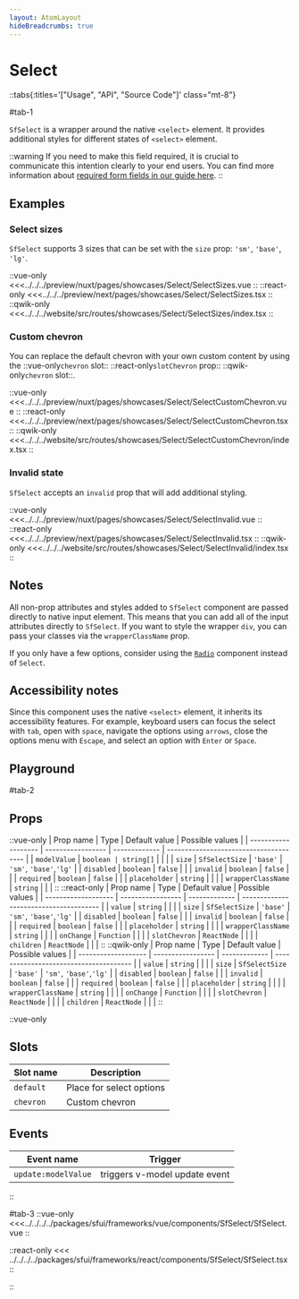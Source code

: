 ```yaml
---
layout: AtomLayout
hideBreadcrumbs: true
---
```


# Select

::tabs{:titles='["Usage", "API", "Source Code"]' class="mt-8"}

#tab-1

`SfSelect` is a wrapper around the native `<select>` element. It provides additional styles for different states of `<select>` element.

::warning
If you need to make this field required, it is crucial to communicate this intention clearly to your end users. You can find more information about [required form fields in our guide here](../blocks/FormFields.html).
::

## Examples

### Select sizes

`SfSelect` supports 3 sizes that can be set with the `size` prop: `'sm'`, `'base'`, `'lg'`.

<Showcase showcase-name="Select/SelectSizes" style="min-height:350px" >

::vue-only
<<<../../../preview/nuxt/pages/showcases/Select/SelectSizes.vue
::
::react-only
<<<../../../preview/next/pages/showcases/Select/SelectSizes.tsx
::
::qwik-only
<<<../../../website/src/routes/showcases/Select/SelectSizes/index.tsx
::

</Showcase>

### Custom chevron

You can replace the default chevron with your own custom content by using the ::vue-only`chevron` slot:: ::react-only`slotChevron` prop:: ::qwik-only`chevron` slot::.

<Showcase showcase-name="Select/SelectCustomChevron">

::vue-only
<<<../../../preview/nuxt/pages/showcases/Select/SelectCustomChevron.vue
::
::react-only
<<<../../../preview/next/pages/showcases/Select/SelectCustomChevron.tsx
::
::qwik-only
<<<../../../website/src/routes/showcases/Select/SelectCustomChevron/index.tsx
::

</Showcase>

### Invalid state

`SfSelect` accepts an `invalid` prop that will add additional styling.

<Showcase showcase-name="Select/SelectInvalid">

::vue-only
<<<../../../preview/nuxt/pages/showcases/Select/SelectInvalid.vue
::
::react-only
<<<../../../preview/next/pages/showcases/Select/SelectInvalid.tsx
::
::qwik-only
<<<../../../website/src/routes/showcases/Select/SelectInvalid/index.tsx
::

</Showcase>

## Notes

All non-prop attributes and styles added to `SfSelect` component are passed directly to native input element. This means that you can add all of the input attributes directly to `SfSelect`. If you want to style the wrapper `div`, you can pass your classes via the `wrapperClassName` prop.

If you only have a few options, consider using the [`Radio`](radio.html) component instead of `Select`.

## Accessibility notes

Since this component uses the native `<select>` element, it inherits its accessibility features. For example, keyboard users can focus the select with `tab`, open with `space`, navigate the options using `arrows`, close the options menu with `Escape`, and select an option with `Enter` or `Space`.

## Playground

<Generate />

#tab-2

## Props

::vue-only
| Prop name | Type | Default value | Possible values |
| ------------------- | ----------------- | ------------- | -------------------------------------- |
| `modelValue` | `boolean | string[]` | | |
| `size` | `SfSelectSize` | `'base'` | `'sm'`, `'base'`,`'lg'` |
| `disabled` | `boolean` | `false` | |
| `invalid` | `boolean` | `false` | |
| `required` | `boolean` | `false` | |
| `placeholder` | `string` | | |
| `wrapperClassName` | `string` | | |
::
::react-only
| Prop name | Type | Default value | Possible values |
| ------------------- | ----------------- | ------------- | -------------------------------------- |
| `value` | `string` | | |
| `size` | `SfSelectSize` | `'base'` | `'sm'`, `'base'`,`'lg'` |
| `disabled` | `boolean` | `false` | |
| `invalid` | `boolean` | `false` | |
| `required` | `boolean` | `false` | |
| `placeholder` | `string` | | |
| `wrapperClassName` | `string` | | |
| `onChange` | `Function` | | |
| `slotChevron` | `ReactNode` | | |
| `children` | `ReactNode` | | |
::
::qwik-only
| Prop name | Type | Default value | Possible values |
| ------------------- | ----------------- | ------------- | -------------------------------------- |
| `value` | `string` | | |
| `size` | `SfSelectSize` | `'base'` | `'sm'`, `'base'`,`'lg'` |
| `disabled` | `boolean` | `false` | |
| `invalid` | `boolean` | `false` | |
| `required` | `boolean` | `false` | |
| `placeholder` | `string` | | |
| `wrapperClassName` | `string` | | |
| `onChange` | `Function` | | |
| `slotChevron` | `ReactNode` | | |
| `children` | `ReactNode` | | |
::

::vue-only

## Slots

| Slot name | Description              |
| --------- | ------------------------ |
| `default` | Place for select options |
| `chevron` | Custom chevron           |

## Events

| Event name          | Trigger                       |
| ------------------- | ----------------------------- |
| `update:modelValue` | triggers v-model update event |

::

#tab-3
::vue-only
<<<../../../../packages/sfui/frameworks/vue/components/SfSelect/SfSelect.vue
::

::react-only
<<< ../../../../packages/sfui/frameworks/react/components/SfSelect/SfSelect.tsx
::

::

